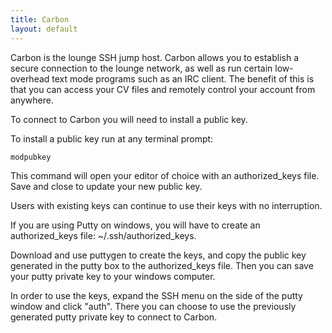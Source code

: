 ```yaml
---
title: Carbon
layout: default
---
```


Carbon is the lounge SSH jump host. Carbon allows you to establish a secure connection to the lounge network, as well as run certain low-overhead text mode programs such as an IRC client. The benefit of this is that you can access your CV files and remotely control your account from anywhere.

To connect to Carbon you will need to install a public key.

To install a public key run at any terminal prompt:

`modpubkey`

This command will open your editor of choice with an authorized_keys file.  Save and close to update your new public key.

Users with existing keys can continue to use their keys with no interruption.

If you are using Putty on windows, you will have to create an authorized_keys file: ~/.ssh/authorized_keys. 

Download and use puttygen to create the keys, and copy the public key generated in the putty box to the authorized_keys file. Then you can save your putty private key to your windows computer. 

In order to use the keys, expand the SSH menu on the side of the putty window and click "auth". There you can choose to use the previously generated putty private key to connect to Carbon.
